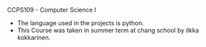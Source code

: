 CCPS109 - Computer Science I
* The language used in the projects is python.
* This Course was taken in summer term at chang school by ilkka kokkarinen.

